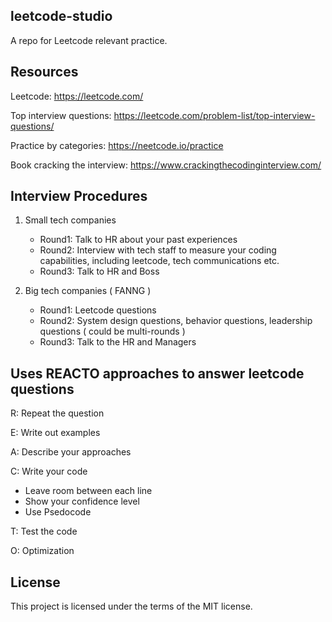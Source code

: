 ## leetcode-studio
A repo for Leetcode relevant practice.

## Resources
Leetcode: https://leetcode.com/

Top interview questions: https://leetcode.com/problem-list/top-interview-questions/

Practice by categories: https://neetcode.io/practice

Book cracking the interview: https://www.crackingthecodinginterview.com/

## Interview Procedures

1. Small tech companies
   - Round1: Talk to HR about your past experiences
   - Round2: Interview with tech staff to measure your coding capabilities, including leetcode, tech communications etc.
   - Round3: Talk to HR and Boss



2. Big tech companies ( FANNG )
   - Round1: Leetcode questions
   - Round2: System design questions, behavior questions, leadership questions ( could be multi-rounds )
   - Round3: Talk to the HR and Managers



## Uses REACTO approaches to answer leetcode questions

R: Repeat the question

E: Write out examples

A: Describe your approaches

C: Write your code

- Leave room between each line
- Show your confidence level
- Use Psedocode

T: Test the code

O: Optimization



## License
This project is licensed under the terms of the MIT license.
